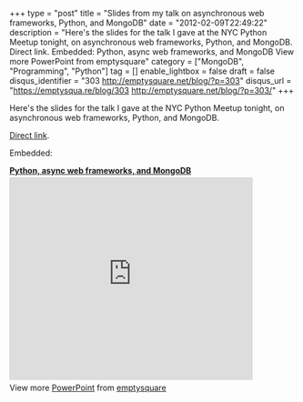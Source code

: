 +++
type = "post"
title = "Slides from my talk on asynchronous web frameworks, Python, and MongoDB"
date = "2012-02-09T22:49:22"
description = "Here's the slides for the talk I gave at the NYC Python Meetup tonight, on asynchronous web frameworks, Python, and MongoDB. Direct link. Embedded: Python, async web frameworks, and MongoDB View more PowerPoint from emptysquare"
category = ["MongoDB", "Programming", "Python"]
tag = []
enable_lightbox = false
draft = false
disqus_identifier = "303 http://emptysquare.net/blog/?p=303"
disqus_url = "https://emptysqua.re/blog/303 http://emptysquare.net/blog/?p=303/"
+++

<p>Here's the slides for the talk I gave at the NYC Python Meetup tonight,
on asynchronous web frameworks, Python, and MongoDB.</p>
<p><a href="http://www.slideshare.net/emptysquare/python-async-web-frameworks-and-mongodb">Direct
link</a>.</p>
<p>Embedded:</p>
<div style="width:425px" id="__ss_11507201"> <strong style="display:block;margin:12px 0 4px"><a href="http://www.slideshare.net/emptysquare/python-async-web-frameworks-and-mongodb" title="Python, async web frameworks, and MongoDB" target="_blank">Python, async web frameworks, and MongoDB</a></strong> <iframe src="https://www.slideshare.net/slideshow/embed_code/11507201" width="425" height="355" frameborder="0" marginwidth="0" marginheight="0" scrolling="no" style="border:1px solid #CCC;border-width:1px 1px 0" allowfullscreen></iframe> <div style="padding:5px 0 12px"> View more <a href="http://www.slideshare.net/thecroaker/death-by-powerpoint" target="_blank">PowerPoint</a> from <a href="http://www.slideshare.net/emptysquare" target="_blank">emptysquare</a> </div> </div>
